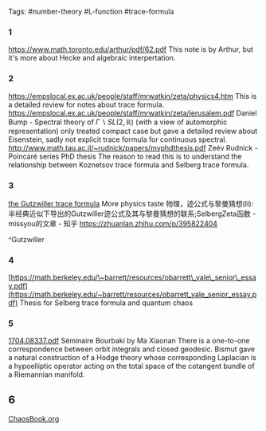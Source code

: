 Tags:
#number-theory #L-function #trace-formula 

### 1
https://www.math.toronto.edu/arthur/pdf/62.pdf 
This note is by Arthur, but it's more about Hecke and algebraic interpertation.
### 2
https://empslocal.ex.ac.uk/people/staff/mrwatkin/zeta/physics4.htm
This is a detailed review for notes about trace formula.
	https://empslocal.ex.ac.uk/people/staff/mrwatkin/zeta/jerusalem.pdf
	Daniel Bump - Spectral theory of $\Gamma \backslash SL(2,\mathbb{R})$ 
		(with a view of automorphic representation) only treated compact case but gave a detailed review about Eisenstein, sadly not explicit trace formula for continuous spectral.
	http://www.math.tau.ac.il/~rudnick/papers/myphdthesis.pdf
	Zeév Rudnick - Poincaré series
		PhD thesis
		The reason to read this is to understand the relationship between Koznetsov trace formula and Selberg trace formula.

### 3 
[the Gutzwiller trace formula](https://empslocal.ex.ac.uk/people/staff/mrwatkin/zeta/gutzwillertraceformula.htm)
More physics taste
物理，迹公式与黎曼猜想(Ⅱ):半经典近似下导出的Gutzwiller迹公式及其与黎曼猜想的联系;SelbergZeta函数 - missyou的文章 - 知乎 https://zhuanlan.zhihu.com/p/395822404

^Gutzwiller

### 4
[https://math.berkeley.edu/\~barrett/resources/obarrett\_yale\_senior\_essay.pdf](https://math.berkeley.edu/~barrett/resources/obarrett_yale_senior_essay.pdf)
Thesis for Selberg trace formula and quantum chaos

### 5
[1704.08337.pdf](https://arxiv.org/pdf/1704.08337.pdf)
Séminaire Bourbaki by Ma Xiaonan
There is a one-to-one correspondence between orbit integrals and closed geodesic. Bismut gave a natural construction of a Hodge theory whose corresponding Laplacian is a hypoelliptic operator acting on the total space of the cotangent bundle of a Riemannian manifold.
## 6

[ChaosBook.org](https://chaosbook.org)